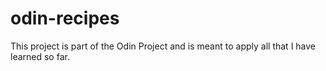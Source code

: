 # odin-recipes
This project is part of the Odin Project and is meant to apply all that I have learned so far.